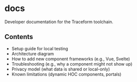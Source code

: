 # docs

Developer documentation for the Traceform toolchain.

## Contents

- Setup guide for local testing
- Architecture diagram
- How to add new component frameworks (e.g., Vue, Svelte)
- Troubleshooting (e.g., why a component might not show up)
- Privacy model (what data is shared or local-only)
- Known limitations (dynamic HOC components, portals)
